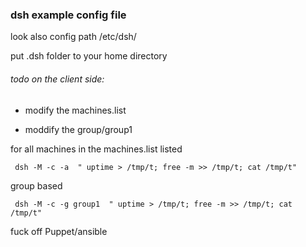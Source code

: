 
### dsh example config file

look also config path /etc/dsh/

put .dsh folder to your home directory 

###### todo on the client side:

- modify the machines.list

- moddify the group/group1

for all machines in the machines.list listed

``` dsh -M -c -a  " uptime > /tmp/t; free -m >> /tmp/t; cat /tmp/t"```

group based 

``` dsh -M -c -g group1  " uptime > /tmp/t; free -m >> /tmp/t; cat /tmp/t"```


fuck off Puppet/ansible
